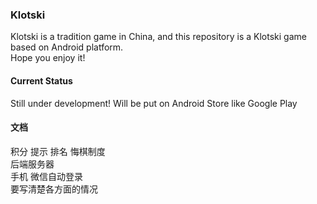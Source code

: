 ### Klotski
Klotski is a tradition game in China, and this repository is a Klotski game based on Android platform.  
Hope you enjoy it!

#### Current Status
Still under development! Will be put on Android Store like Google Play

#### 文档
积分 提示 排名 悔棋制度  
后端服务器  
手机 微信自动登录  
要写清楚各方面的情况  
